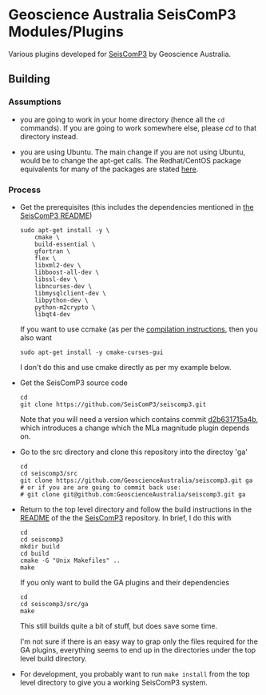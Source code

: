 # Geoscience Australia SeisComP3 Modules/Plugins

Various plugins developed for [SeisComP3](https://www.seiscomp3.org/) by 
Geoscience Australia.


## Building

### Assumptions

- you are going to work in your home directory (hence all the `cd` commands). If
  you are going to work somewhere else, please *cd* to that directory instead.

- you are using Ubuntu. The main change if you are not using Ubuntu, would be
  to change the apt-get calls. The Redhat/CentOS package equivalents for many
  of the packages are stated [here](https://github.com/SeisComP3/seiscomp3#dependencies).


### Process

- Get the prerequisites (this includes the dependencies mentioned in
  [the SeisComP3 README](https://github.com/SeisComP3/seiscomp3/blob/master/README.md))

    ```
    sudo apt-get install -y \
        cmake \
        build-essential \
        gfortran \
        flex \
        libxml2-dev \
        libboost-all-dev \
        libssl-dev \
        libncurses-dev \
        libmysqlclient-dev \
        libpython-dev \
        python-m2crypto \
        libqt4-dev 
    ```

  If you want to use ccmake (as per the 
  [compilation instructions](https://github.com/SeisComP3/seiscomp3/blob/master/README.md#compiling),
  then you also want

    ```
    sudo apt-get install -y cmake-curses-gui
    ```

  I don't do this and use cmake directly as per my example below.


- Get the SeisComP3 source code

    ```
    cd
    git clone https://github.com/SeisComP3/seiscomp3.git
    ```

  Note that you will need a version which contains commit 
  [d2b631715a4b](https://github.com/SeisComP3/seiscomp3/commit/d2b631715a4b68e8291801bef8cb1b1e808a30ee),
  which introduces a change which the MLa magnitude plugin depends on.
  

- Go to the src directory and clone this repository into the directoy 'ga'

    ```
    cd
    cd seiscomp3/src
    git clone https://github.com/GeoscienceAustralia/seiscomp3.git ga
    # or if you are are going to commit back use:
    # git clone git@github.com:GeoscienceAustralia/seiscomp3.git ga
    ```


- Return to the top level directory and follow the build instructions in the
  [README](https://github.com/SeisComP3/seiscomp3/blob/master/README.md) of the
  the [SeisComP3](https://github.com/SeisComP3/seiscomp3.git) repository. In
  brief, I do this with

    ```
    cd
    cd seiscomp3
    mkdir build
    cd build
    cmake -G "Unix Makefiles" ..
    make
    ```

  If you only want to build the GA plugins and their dependencies

    ```
    cd 
    cd seiscomp3/src/ga
    make
    ```

  This still builds quite a bit of stuff, but does save some time.

  I'm not sure if there is an easy way to grap only the files required for the
  GA plugins, everything seems to end up in the directories under the top level
  build directory.


- For development, you probably want to run `make install` from the top level
  directory to give you a working SeisComP3 system.
